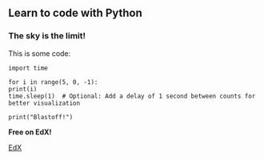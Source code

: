 ##  Learn to code with Python

###  The sky is the limit!

This is some code:

    import time

    for i in range(5, 0, -1):
    print(i)
    time.sleep(1)  # Optional: Add a delay of 1 second between counts for    better visualization

    print("Blastoff!")

**Free on EdX!**  

[EdX](https://www.edx.org/)
